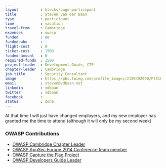 ```yaml
---
layout          : blocks/page-participant
title           : Steven van der Baan
type            : participant
time            : vacation
travel-from     : Cambridge
expenses        : owasp
funded          : no
funded-who      :
flight-cost     : 0
ticket-cost     : 1500
funded-amount   : 0
required-funds  : 1500
project-leader  : Development Guide, CTF
chapter-leader  : Cambridge
job-title       : Security Consultant
image           : https://pbs.twimg.com/profile_images/2150492060/P7310595_400x400.JPG
email           : steven@vdbaan.net
linkedin        : vdbaan
twitter         : vdbaan
facebook        :
status          : done
---
```


At that time I will just have changed employers, and my new employer has granted me the time to attend (although it will only be my second week)

### OWASP Contributions

* [OWASP Cambridge Chapter Leader](https://www.owasp.org/index.php/Cambridge)
* [OWASP AppSec Europe 2014 Conference team member](https://2014.appsec.eu)
* [OWASP Capture the Flag Project](https://www.owasp.org/index.php/Category:OWASP_CTF_Project)
* [OWASP Developers Guide Leader](https://www.owasp.org/index.php/OWASP_Guide_Project)
